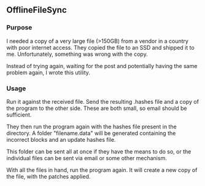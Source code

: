 ## OfflineFileSync

### Purpose
I needed a copy of a very large file (>150GB) from a vendor in a country
with poor internet access. They copied the file to an SSD and shipped it to
me. Unfortunately, something was wrong with the copy.

Instead of trying again, waiting for the post and potentially having the
same problem again, I wrote this utility.

### Usage

Run it against the received file. Send the resulting .hashes file and a copy
of the program to the other side. These are both small, so email should be
sufficient.

They then run the program again with the hashes file present in the
directory. A folder "filename.data" will be generated containing the
incorrect blocks and an update hashes file.

This folder can be sent all at once if they have the means to do so, or the
individual files can be sent via email or some other mechanism.

With all the files in hand, run the program again. It will create a new copy
of the file, with the patches applied.
